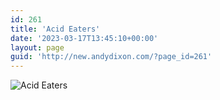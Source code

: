 ```yaml
---
id: 261
title: 'Acid Eaters'
date: '2023-03-17T13:45:10+00:00'
layout: page
guid: 'http://new.andydixon.com/?page_id=261'
---
```


![Acid Eaters](https://i0.wp.com/assets.g8x2.ldn.idrivee2-23.com/posters/Acid%20Eaters%2001.jpg?w=1200&ssl=1 "Acid Eaters")
